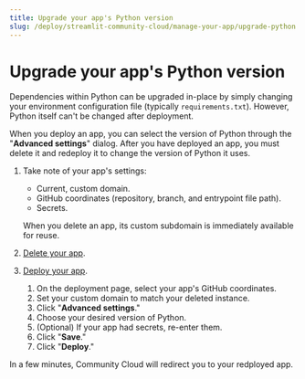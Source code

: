 ```yaml
---
title: Upgrade your app's Python version
slug: /deploy/streamlit-community-cloud/manage-your-app/upgrade-python
---
```


# Upgrade your app's Python version

Dependencies within Python can be upgraded in-place by simply changing your environment configuration file (typically `requirements.txt`). However, Python itself can't be changed after deployment.

When you deploy an app, you can select the version of Python through the "**Advanced settings**" dialog. After you have deployed an app, you must delete it and redeploy it to change the version of Python it uses.

1. Take note of your app's settings:

   - Current, custom domain.
   - GitHub coordinates (repository, branch, and entrypoint file path).
   - Secrets.

   When you delete an app, its custom subdomain is immediately available for reuse.

1. [Delete your app](/deploy/streamlit-community-cloud/manage-your-app/delete-your-app).
1. [Deploy your app](/deploy/streamlit-community-cloud/deploy-your-app).
   1. On the deployment page, select your app's GitHub coordinates.
   1. Set your custom domain to match your deleted instance.
   1. Click "**Advanced settings**."
   1. Choose your desired version of Python.
   1. (Optional) If your app had secrets, re-enter them.
   1. Click "**Save**."
   1. Click "**Deploy**."

In a few minutes, Community Cloud will redirect you to your redployed app.

